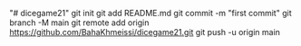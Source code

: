 "# dicegame21"  git init git add README.md git commit -m "first commit" git branch -M main git remote add origin https://github.com/BahaKhmeissi/dicegame21.git git push -u origin main
